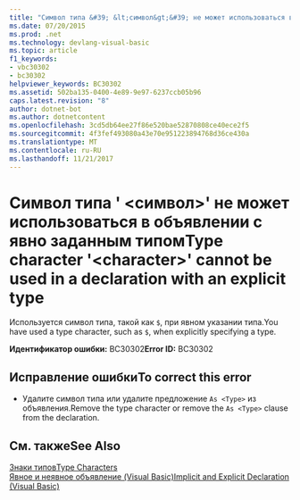 ```yaml
---
title: "Символ типа &#39; &lt;символ&gt;&#39; не может использоваться в объявлении с явно заданным типом"
ms.date: 07/20/2015
ms.prod: .net
ms.technology: devlang-visual-basic
ms.topic: article
f1_keywords:
- vbc30302
- bc30302
helpviewer_keywords: BC30302
ms.assetid: 502ba135-0400-4e89-9e97-6237ccb05b96
caps.latest.revision: "8"
author: dotnet-bot
ms.author: dotnetcontent
ms.openlocfilehash: 3cd5db64ee27f86e520bae52870808ce40ece2f5
ms.sourcegitcommit: 4f3fef493080a43e70e951223894768d36ce430a
ms.translationtype: MT
ms.contentlocale: ru-RU
ms.lasthandoff: 11/21/2017
---
```

# <a name="type-character-39ltcharactergt39-cannot-be-used-in-a-declaration-with-an-explicit-type"></a><span data-ttu-id="9297c-102">Символ типа &#39; &lt;символ&gt;&#39; не может использоваться в объявлении с явно заданным типом</span><span class="sxs-lookup"><span data-stu-id="9297c-102">Type character &#39;&lt;character&gt;&#39; cannot be used in a declaration with an explicit type</span></span>
<span data-ttu-id="9297c-103">Используется символ типа, такой как `$`, при явном указании типа.</span><span class="sxs-lookup"><span data-stu-id="9297c-103">You have used a type character, such as `$`, when explicitly specifying a type.</span></span>  
  
 <span data-ttu-id="9297c-104">**Идентификатор ошибки:** BC30302</span><span class="sxs-lookup"><span data-stu-id="9297c-104">**Error ID:** BC30302</span></span>  
  
## <a name="to-correct-this-error"></a><span data-ttu-id="9297c-105">Исправление ошибки</span><span class="sxs-lookup"><span data-stu-id="9297c-105">To correct this error</span></span>  
  
-   <span data-ttu-id="9297c-106">Удалите символ типа или удалите предложение `As <Type>` из объявления.</span><span class="sxs-lookup"><span data-stu-id="9297c-106">Remove the type character or remove the `As <Type>` clause from the declaration.</span></span>  
  
## <a name="see-also"></a><span data-ttu-id="9297c-107">См. также</span><span class="sxs-lookup"><span data-stu-id="9297c-107">See Also</span></span>  
 [<span data-ttu-id="9297c-108">Знаки типов</span><span class="sxs-lookup"><span data-stu-id="9297c-108">Type Characters</span></span>](../../visual-basic/programming-guide/language-features/data-types/type-characters.md)  
 [<span data-ttu-id="9297c-109">Явное и неявное объявление (Visual Basic)</span><span class="sxs-lookup"><span data-stu-id="9297c-109">Implicit and Explicit Declaration (Visual Basic)</span></span>](http://msdn.microsoft.com/en-us/7260dafd-c1d5-46fc-98bf-2ea0fb94996c)
